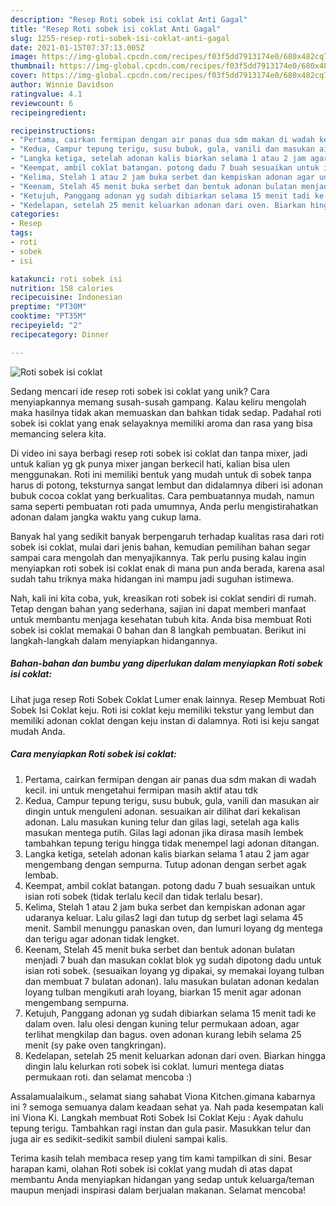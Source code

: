 ```yaml
---
description: "Resep Roti sobek isi coklat Anti Gagal"
title: "Resep Roti sobek isi coklat Anti Gagal"
slug: 1255-resep-roti-sobek-isi-coklat-anti-gagal
date: 2021-01-15T07:37:13.005Z
image: https://img-global.cpcdn.com/recipes/f03f5dd7913174e0/680x482cq70/roti-sobek-isi-coklat-foto-resep-utama.jpg
thumbnail: https://img-global.cpcdn.com/recipes/f03f5dd7913174e0/680x482cq70/roti-sobek-isi-coklat-foto-resep-utama.jpg
cover: https://img-global.cpcdn.com/recipes/f03f5dd7913174e0/680x482cq70/roti-sobek-isi-coklat-foto-resep-utama.jpg
author: Winnie Davidson
ratingvalue: 4.1
reviewcount: 6
recipeingredient:

recipeinstructions:
- "Pertama, cairkan fermipan dengan air panas dua sdm makan di wadah kecil. ini untuk mengetahui fermipan masih aktif atau tdk"
- "Kedua, Campur tepung terigu, susu bubuk, gula, vanili dan masukan air dingin untuk menguleni adonan. sesuaikan air dilihat dari kekalisan adonan. Lalu masukan kuning telur dan gilas lagi, setelah aga kalis masukan mentega putih. Gilas lagi adonan jika dirasa masih lembek tambahkan tepung terigu hingga tidak menempel lagi adonan ditangan."
- "Langka ketiga, setelah adonan kalis biarkan selama 1 atau 2 jam agar mengembang dengan sempurna. Tutup adonan dengan serbet agak lembab."
- "Keempat, ambil coklat batangan. potong dadu 7 buah sesuaikan untuk isian roti sobek (tidak terlalu kecil dan tidak terlalu besar)."
- "Kelima, Stelah 1 atau 2 jam buka serbet dan kempiskan adonan agar udaranya keluar. Lalu gilas2 lagi dan tutup dg serbet lagi selama 45 menit. Sambil menunggu panaskan oven, dan lumuri loyang dg mentega dan terigu agar adonan tidak lengket."
- "Keenam, Stelah 45 menit buka serbet dan bentuk adonan bulatan menjadi 7 buah dan masukan coklat blok yg sudah dipotong dadu untuk isian roti sobek. (sesuaikan loyang yg dipakai, sy memakai loyang tulban dan membuat 7 bulatan adonan). lalu masukan bulatan adonan kedalan loyang tulban mengikuti arah loyang, biarkan 15 menit agar adonan mengembang sempurna."
- "Ketujuh, Panggang adonan yg sudah dibiarkan selama 15 menit tadi ke dalam oven. lalu olesi dengan kuning telur permukaan adoan, agar terlihat mengkilap dan bagus. oven adonan kurang lebih selama 25 menit (sy pake oven tangkringan)."
- "Kedelapan, setelah 25 menit keluarkan adonan dari oven. Biarkan hingga dingin lalu kelurkan roti sobek isi coklat. lumuri mentega diatas permukaan roti. dan selamat mencoba :)"
categories:
- Resep
tags:
- roti
- sobek
- isi

katakunci: roti sobek isi 
nutrition: 158 calories
recipecuisine: Indonesian
preptime: "PT30M"
cooktime: "PT35M"
recipeyield: "2"
recipecategory: Dinner

---
```



![Roti sobek isi coklat](https://img-global.cpcdn.com/recipes/f03f5dd7913174e0/680x482cq70/roti-sobek-isi-coklat-foto-resep-utama.jpg)

Sedang mencari ide resep roti sobek isi coklat yang unik? Cara menyiapkannya memang susah-susah gampang. Kalau keliru mengolah maka hasilnya tidak akan memuaskan dan bahkan tidak sedap. Padahal roti sobek isi coklat yang enak selayaknya memiliki aroma dan rasa yang bisa memancing selera kita.

Di video ini saya berbagi resep roti sobek isi coklat dan tanpa mixer, jadi untuk kalian yg gk punya mixer jangan berkecil hati, kalian bisa ulen menggunakan. Roti ini memiliki bentuk yang mudah untuk di sobek tanpa harus di potong, teksturnya sangat lembut dan didalamnya diberi isi adonan bubuk cocoa coklat yang berkualitas. Cara pembuatannya mudah, namun sama seperti pembuatan roti pada umumnya, Anda perlu mengistirahatkan adonan dalam jangka waktu yang cukup lama.

Banyak hal yang sedikit banyak berpengaruh terhadap kualitas rasa dari roti sobek isi coklat, mulai dari jenis bahan, kemudian pemilihan bahan segar sampai cara mengolah dan menyajikannya. Tak perlu pusing kalau ingin menyiapkan roti sobek isi coklat enak di mana pun anda berada, karena asal sudah tahu triknya maka hidangan ini mampu jadi suguhan istimewa.


Nah, kali ini kita coba, yuk, kreasikan roti sobek isi coklat sendiri di rumah. Tetap dengan bahan yang sederhana, sajian ini dapat memberi manfaat untuk membantu menjaga kesehatan tubuh kita. Anda bisa membuat Roti sobek isi coklat memakai 0 bahan dan 8 langkah pembuatan. Berikut ini langkah-langkah dalam menyiapkan hidangannya.

<!--inarticleads1-->

##### Bahan-bahan dan bumbu yang diperlukan dalam menyiapkan Roti sobek isi coklat:



Lihat juga resep Roti Sobek Coklat Lumer enak lainnya. Resep Membuat Roti Sobek Isi Coklat keju. Roti isi coklat keju memiliki tekstur yang lembut dan memiliki adonan coklat dengan keju instan di dalamnya. Roti isi keju sangat mudah Anda. 

<!--inarticleads2-->

##### Cara menyiapkan Roti sobek isi coklat:

1. Pertama, cairkan fermipan dengan air panas dua sdm makan di wadah kecil. ini untuk mengetahui fermipan masih aktif atau tdk
1. Kedua, Campur tepung terigu, susu bubuk, gula, vanili dan masukan air dingin untuk menguleni adonan. sesuaikan air dilihat dari kekalisan adonan. Lalu masukan kuning telur dan gilas lagi, setelah aga kalis masukan mentega putih. Gilas lagi adonan jika dirasa masih lembek tambahkan tepung terigu hingga tidak menempel lagi adonan ditangan.
1. Langka ketiga, setelah adonan kalis biarkan selama 1 atau 2 jam agar mengembang dengan sempurna. Tutup adonan dengan serbet agak lembab.
1. Keempat, ambil coklat batangan. potong dadu 7 buah sesuaikan untuk isian roti sobek (tidak terlalu kecil dan tidak terlalu besar).
1. Kelima, Stelah 1 atau 2 jam buka serbet dan kempiskan adonan agar udaranya keluar. Lalu gilas2 lagi dan tutup dg serbet lagi selama 45 menit. Sambil menunggu panaskan oven, dan lumuri loyang dg mentega dan terigu agar adonan tidak lengket.
1. Keenam, Stelah 45 menit buka serbet dan bentuk adonan bulatan menjadi 7 buah dan masukan coklat blok yg sudah dipotong dadu untuk isian roti sobek. (sesuaikan loyang yg dipakai, sy memakai loyang tulban dan membuat 7 bulatan adonan). lalu masukan bulatan adonan kedalan loyang tulban mengikuti arah loyang, biarkan 15 menit agar adonan mengembang sempurna.
1. Ketujuh, Panggang adonan yg sudah dibiarkan selama 15 menit tadi ke dalam oven. lalu olesi dengan kuning telur permukaan adoan, agar terlihat mengkilap dan bagus. oven adonan kurang lebih selama 25 menit (sy pake oven tangkringan).
1. Kedelapan, setelah 25 menit keluarkan adonan dari oven. Biarkan hingga dingin lalu kelurkan roti sobek isi coklat. lumuri mentega diatas permukaan roti. dan selamat mencoba :)


Assalamualaikum., selamat siang sahabat Viona Kitchen.gimana kabarnya ini ? semoga semuanya dalam keadaan sehat ya. Nah pada kesempatan kali ini Viona Ki. Langkah membuat Roti Sobek Isi Coklat Keju : Ayak dahulu tepung terigu. Tambahkan ragi instan dan gula pasir. Masukkan telur dan juga air es sedikit-sedikit sambil diuleni sampai kalis. 

Terima kasih telah membaca resep yang tim kami tampilkan di sini. Besar harapan kami, olahan Roti sobek isi coklat yang mudah di atas dapat membantu Anda menyiapkan hidangan yang sedap untuk keluarga/teman maupun menjadi inspirasi dalam berjualan makanan. Selamat mencoba!
